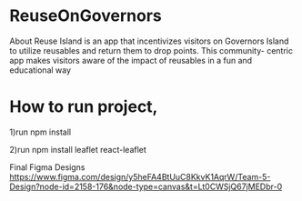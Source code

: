 # ReuseOnGovernors
About
Reuse Island is an app that incentivizes visitors on Governors Island to utilize reusables and return them to drop points. This community- centric app makes visitors aware of the impact of reusables in a fun and educational way 

# How to run project, 
1)run npm install

2)run npm install leaflet react-leaflet

Final Figma Designs https://www.figma.com/design/y5heFA4BtUuC8KkvK1AqrW/Team-5-Design?node-id=2158-176&node-type=canvas&t=Lt0CWSjQ67jMEDbr-0
